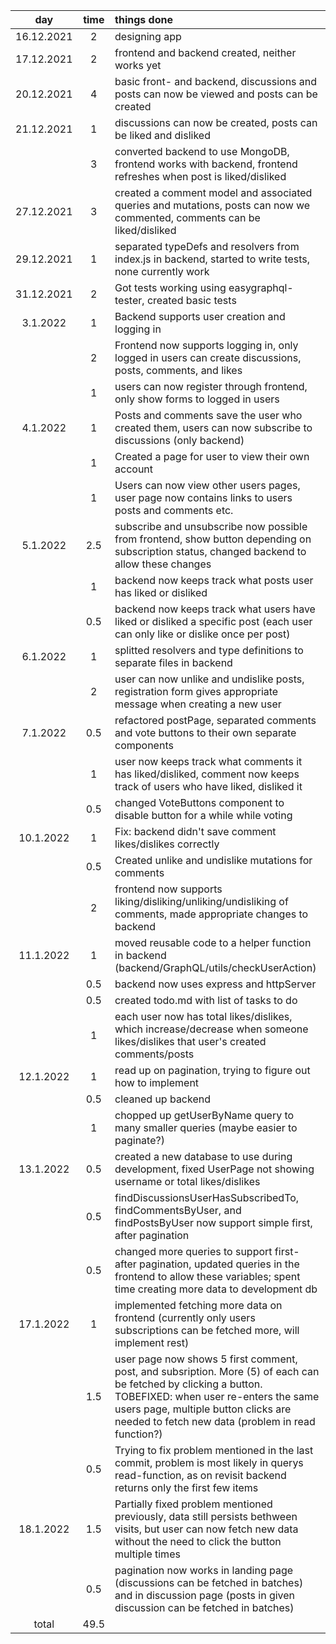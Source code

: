 | day        | time | things done |
| :--------: | :--: | :---------- |
| 16.12.2021 | 2    | designing app |
| 17.12.2021 | 2    | frontend and backend created, neither works yet |
| 20.12.2021 | 4    | basic front- and backend, discussions and posts can now be viewed and posts can be created |
| 21.12.2021 | 1    | discussions can now be created, posts can be liked and disliked |
|            | 3    | converted backend to use MongoDB, frontend works with backend, frontend refreshes when post is liked/disliked |
| 27.12.2021 | 3    | created a comment model and associated queries and mutations, posts can now we commented, comments can be liked/disliked |
| 29.12.2021 | 1    | separated typeDefs and resolvers from index.js in backend, started to write tests, none currently work |
| 31.12.2021 | 2    | Got tests working using easygraphql-tester, created basic tests | 
| 3.1.2022   | 1    | Backend supports user creation and logging in |
|            | 2    | Frontend now supports logging in, only logged in users can create discussions, posts, comments, and likes |
|            | 1    | users can now register through frontend, only show forms to logged in users | 
| 4.1.2022   | 1    | Posts and comments save the user who created them, users can now subscribe to discussions (only backend) |
|            | 1    | Created a page for user to view their own account |
|            | 1    | Users can now view other users pages, user page now contains links to users posts and comments etc. |
| 5.1.2022   | 2.5  | subscribe and unsubscribe now possible from frontend, show button depending on subscription status, changed backend to allow these changes |
|            | 1    | backend now keeps track what posts user has liked or disliked |
|            | 0.5  | backend now keeps track what users have liked or disliked a specific post (each user can only like or dislike once per post) |
| 6.1.2022   | 1    | splitted resolvers and type definitions to separate files in backend |
|            | 2    | user can now unlike and undislike posts, registration form gives appropriate message when creating a new user |
| 7.1.2022   | 0.5  | refactored postPage, separated comments and vote buttons to their own separate components | 
|            | 1    | user now keeps track what comments it has liked/disliked, comment now keeps track of users who have liked, disliked it |
|            | 0.5  | changed VoteButtons component to disable button for a while while voting |
| 10.1.2022  | 1    | Fix: backend didn't save comment likes/dislikes correctly |
|            | 0.5  | Created unlike and undislike mutations for comments | 
|            | 2    | frontend now supports liking/disliking/unliking/undisliking of comments, made appropriate changes to backend |
| 11.1.2022  | 1    | moved reusable code to a helper function in backend (backend/GraphQL/utils/checkUserAction) |
|            | 0.5  | backend now uses express and httpServer |
|            | 0.5  | created todo.md with list of tasks to do |
|            | 1    | each user now has total likes/dislikes, which increase/decrease when someone likes/dislikes that user's created comments/posts |
| 12.1.2022  | 1    | read up on pagination, trying to figure out how to implement |
|            | 0.5  | cleaned up backend |
|            | 1    | chopped up getUserByName query to many smaller queries (maybe easier to paginate?) |
| 13.1.2022  | 0.5  | created a new database to use during development, fixed UserPage not showing username or total likes/dislikes |
|            | 0.5  | findDiscussionsUserHasSubscribedTo, findCommentsByUser, and findPostsByUser now support simple first, after pagination |
|            | 0.5  | changed more queries to support first-after pagination, updated queries in the frontend to allow these variables; spent time creating more data to development db |
| 17.1.2022  | 1    | implemented fetching more data on frontend (currently only users subscriptions can be fetched more, will implement rest) |
|            | 1.5  | user page now shows 5 first comment, post, and subsription. More (5) of each can be fetched by clicking a button. TOBEFIXED: when user re-enters the same users page, multiple button clicks are needed to fetch new data (problem in read function?) |
|            | 0.5  | Trying to fix problem mentioned in the last commit, problem is most likely in querys read-function, as on revisit backend returns only the first few items |
| 18.1.2022  | 1.5  | Partially fixed problem mentioned previously, data still persists bethween visits, but user can now fetch new data without the need to click the button multiple times |
|            | 0.5  | pagination now works in landing page (discussions can be fetched in batches) and in discussion page (posts in given discussion can be fetched in batches) |
| total      | 49.5 | | 